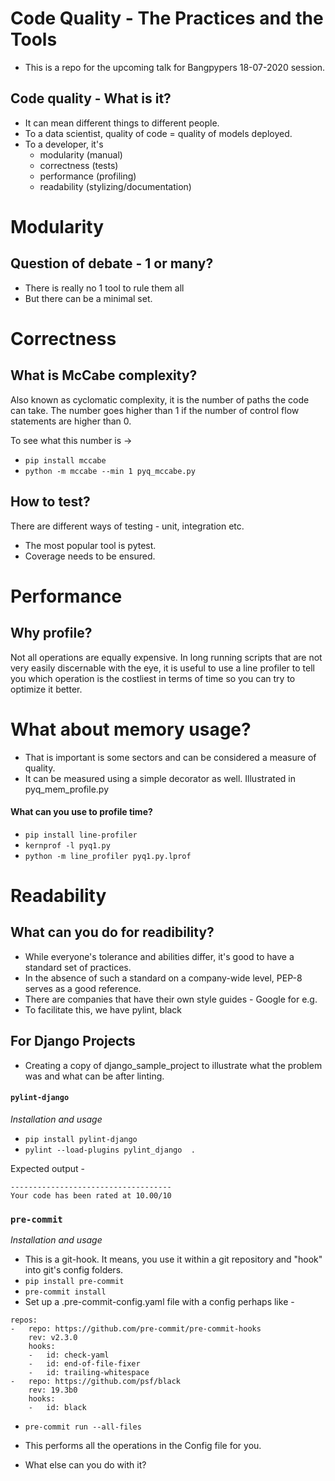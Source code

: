 # Code Quality - The Practices and the Tools

- This is a repo for the upcoming talk for Bangpypers 18-07-2020 session.

## Code quality - What is it?
- It can mean different things to different people.
- To a data scientist, quality of code = quality of models deployed. 
- To a developer, it's 
    - modularity (manual)
    - correctness (tests)
    - performance (profiling)
    - readability (stylizing/documentation)

# Modularity


## Question of debate - 1 or many?

- There is really no 1 tool to rule them all
- But there can be a minimal set. 


# Correctness

## What is McCabe complexity?
Also known as cyclomatic complexity, it is the number of paths the code can take. The number goes higher than 1 if the number of control flow statements are higher than 0.

To see what this number is ->

- `pip install mccabe`
- `python -m mccabe --min 1 pyq_mccabe.py`

## How to test?
There are different ways of testing - unit, integration etc.
- The most popular tool is pytest.
- Coverage needs to be ensured. 


# Performance

## Why profile?
Not all operations are equally expensive. In long running scripts that are not very easily discernable with the eye, it is useful to use a line profiler to tell you which operation is the costliest in terms of time so you can try to optimize it better. 

# What about memory usage?
- That is important is some sectors and can be considered a measure of quality.
- It can be measured using a simple decorator as well. Illustrated in pyq_mem_profile.py

#### What can you use to profile time?

- `pip install line-profiler`
- `kernprof -l pyq1.py`
- `python -m line_profiler pyq1.py.lprof` 

# Readability

## What can you do for readibility?

- While everyone's tolerance and abilities differ, it's good to have a standard set of practices.
- In the absence of such a standard on a company-wide level, PEP-8 serves as a good reference. 
- There are companies that have their own style guides - Google for e.g.
- To facilitate this, we have pylint, black

## For Django Projects

- Creating a copy of django_sample_project to illustrate what the problem was and what can be after linting. 

#### `pylint-django`

*Installation and usage*

- `pip install pylint-django`
- `pylint --load-plugins pylint_django  .`

Expected output - 

```
------------------------------------
Your code has been rated at 10.00/10
```

### `pre-commit`

*Installation and usage*

- This is a git-hook. It means, you use it within a git repository and "hook" into git's config folders.
- `pip install pre-commit`
- `pre-commit install`
- Set up a .pre-commit-config.yaml file with a config perhaps like - 

```
repos:
-   repo: https://github.com/pre-commit/pre-commit-hooks
    rev: v2.3.0
    hooks:
    -   id: check-yaml
    -   id: end-of-file-fixer
    -   id: trailing-whitespace
-   repo: https://github.com/psf/black
    rev: 19.3b0
    hooks:
    -   id: black
```
- `pre-commit run --all-files`

- This performs all the operations in the Config file for you. 
- What else can you do with it?